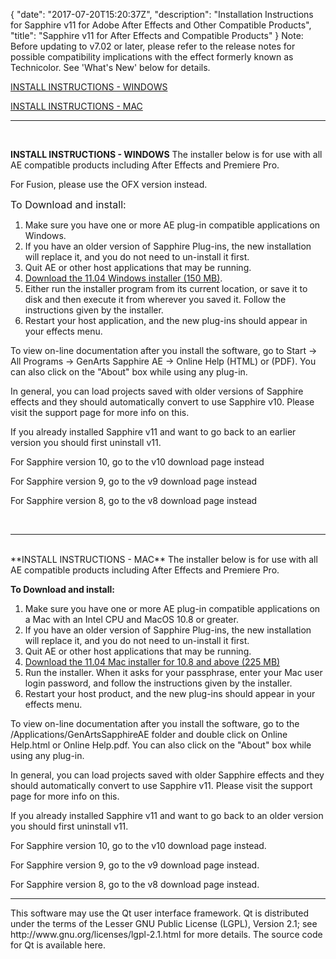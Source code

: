 {
  "date": "2017-07-20T15:20:37Z",
  "description": "Installation Instructions for Sapphire v11 for Adobe After Effects and Other Compatible Products",
  "title": "Sapphire v11 for After Effects and Compatible Products"
}
Note: Before updating to v7.02 or later, please refer to the release notes for possible compatibility implications with the effect formerly known as Technicolor. See 'What's New' below for details.

<a href=#windows>INSTALL INSTRUCTIONS - WINDOWS</a>

<a href=#mac>INSTALL INSTRUCTIONS - MAC</a>
<hr>
<br>

**INSTALL INSTRUCTIONS - WINDOWS**
<a name=windows></a>
The installer below is for use with all AE compatible products including After Effects and Premiere Pro.

For Fusion, please use the OFX version instead.

<span style="font-size: 1rem;">To Download and install:</span>

1. Make sure you have one or more AE plug-in compatible applications on Windows.
2. If you have an older version of Sapphire Plug-ins, the new installation will replace it, and you do not need to un-install it first.
3. Quit AE or other host applications that may be running.
4. [Download the 11.04 Windows installer (150 MB)](/legacy-downloads/?&product=Sapphire "Sapphire v11 download for Windows").
5. Either run the installer program from its current location, or save it to disk and then execute it from wherever you saved it. Follow the instructions given by the installer.
6. Restart your host application, and the new plug-ins should appear in your effects menu.

To view on-line documentation after you install the software, go to Start -> All Programs -> GenArts Sapphire AE -> Online Help (HTML) or (PDF). You can also click on the "About" box while using any plug-in.

In general, you can load projects saved with older versions of Sapphire effects and they should automatically convert to use Sapphire v10. Please visit the support page for more info on this.

If you already installed Sapphire v11 and want to go back to an earlier version you should first uninstall v11.

For Sapphire version 10, go to the v10 download page instead

For Sapphire version 9, go to the v9 download page instead

For Sapphire version 8, go to the v8 download page instead

<br>
<hr>
<br>
**INSTALL INSTRUCTIONS - MAC**
<a name=mac></a>
The installer below is for use with all AE compatible products including After Effects and Premiere Pro.

**To Download and install:**

1. Make sure you have one or more AE plug-in compatible applications on a Mac with an Intel CPU and MacOS 10.8 or greater.
2. If you have an older version of Sapphire Plug-ins, the new installation will replace it, and you do not need to un-install it first.
3. Quit AE or other host applications that may be running.
4. [Download the 11.04 Mac installer for 10.8 and above (225 MB)](/legacy-downloads/?&product=Sapphire "Sapphire v11 download for macOS")
5. Run the installer. When it asks for your passphrase, enter your Mac user login password, and follow the instructions given by the installer.
6. Restart your host product, and the new plug-ins should appear in your effects menu.

To view on-line documentation after you install the software, go to the /Applications/GenArtsSapphireAE folder and double click on Online Help.html or Online Help.pdf. You can also click on the "About" box while using any plug-in.

In general, you can load projects saved with older Sapphire effects and they should automatically convert to use Sapphire v11. Please visit the support page for more info on this.

If you already installed Sapphire v11 and want to go back to an older version you should first uninstall v11.

For Sapphire version 10, go to the v10 download page instead.

For Sapphire version 9, go to the v9 download page instead.

For Sapphire version 8, go to the v8 download page instead.
<br>
<hr>
This software may use the Qt user interface framework. Qt is distributed under the terms of the Lesser GNU Public License (LGPL), Version 2.1; see http://www.gnu.org/licenses/lgpl-2.1.html for more details. The source code for Qt is available here.
